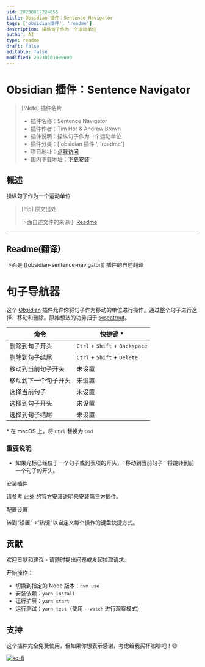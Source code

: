 ```yaml
---
uid: 20230817224055
title: Obsidian 插件：Sentence Navigator
tags: ['obsidian插件', 'readme']
description: 操纵句子作为一个运动单位
author: AI
type: readme
draft: false
editable: false
modified: 20230101000000
---
```


# Obsidian 插件：Sentence Navigator

> [!Note] 插件名片
> - 插件名称：Sentence Navigator
> - 插件作者：Tim Hor & Andrew Brown
> - 插件说明：操纵句子作为一个运动单位
> - 插件分类：['obsidian 插件 ', 'readme']
> - 项目地址：[点我访问](https://github.com/timhor/obsidian-sentence-navigator)
> - 国内下载地址：[下载安装](https://pkmer.cn/products/plugin/pluginMarket/?obsidian-sentence-navigator)

## 概述

操纵句子作为一个运动单位

> [!tip] 原文出处
>
>下面自述文件的来源于 [Readme](https://ghproxy.net/https://raw.githubusercontent.com/timhor/obsidian-sentence-navigator/master/README.md)

---

## Readme(翻译）

下面是 [[obsidian-sentence-navigator]] 插件的自述翻译

# 句子导航器

这个 [Obsidian](https://obsidian.md) 插件允许你将句子作为移动的单位进行操作。通过整个句子进行选择、移动和删除。原始想法的功劳归于 [@seatrout](https://github.com/seatrout)。

| 命令                               | 快捷键 \*                       |
| --------------------------------- | ------------------------------ |
| 删除到句子开头                     | `Ctrl` + `Shift` + `Backspace` |
| 删除到句子结尾                     | `Ctrl` + `Shift` + `Delete`    |
| 移动到当前句子开头                 | 未设置                          |
| 移动到下一个句子开头               | 未设置                          |
| 选择当前句子                       | 未设置                          |
| 选择到句子开头                     | 未设置                          |
| 选择到句子结尾                     | 未设置                          |

\* 在 macOS 上，将 `Ctrl` 替换为 `Cmd`

### 重要说明

- 如果光标已经位于一个句子或列表项的开头，' 移动到当前句子 ' 将跳转到前一个句子的开头。

安装插件

请参考 [此处](https://help.obsidian.md/Advanced+topics/Third-party+plugins#For+users) 的官方安装说明来安装第三方插件。

配置设置

转到“设置”→“热键”以自定义每个操作的键盘快捷方式。

## 贡献

欢迎贡献和建议 - 请随时提出问题或发起拉取请求。

开始操作：

- 切换到指定的 Node 版本：`nvm use`
- 安装依赖：`yarn install`
- 运行扩展：`yarn start`
- 运行测试：`yarn test`（使用 `--watch` 进行观察模式）

## 支持

这个插件完全免费使用，但如果你想表示感谢，考虑给我买杯咖啡吧！😄

[![ko-fi](https://ko-fi.com/img/githubbutton_sm.svg)](https://ko-fi.com/timhor)
